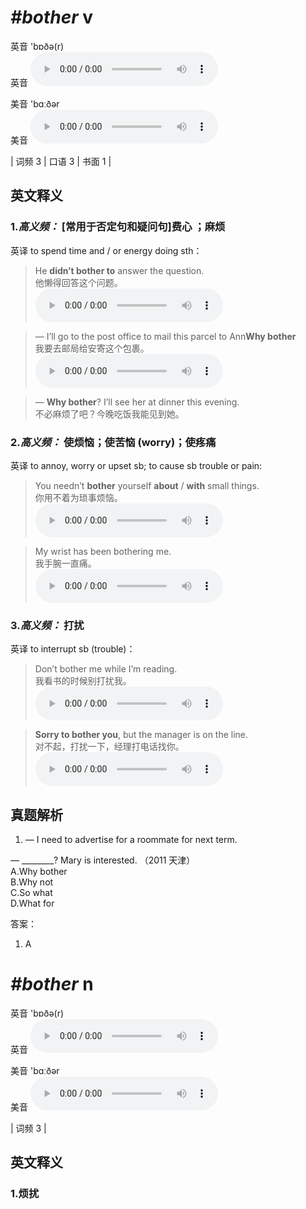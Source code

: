 # ***\#bother*** v
英音 'bɒðə(r)  
英音
<audio src="./media/bother-B.aac" controls="controls"></audio>

美音 'bɑːðər  
美音
<audio src="./media/bother.aac" controls="controls"></audio>



| 词频 3 | 口语 3 | 书面 1 |  

英文释义
---
### 1.*高义频：* **[常用于否定句和疑问句]费心 ；麻烦**  
英译 to spend time and / or energy doing sth：

 > He **didn’t bother to** answer the question.  
 > 他懒得回答这个问题。    
<audio src="./media/1-bother.aac" controls="controls"></audio>

 > — I’ll go to the post office to mail this parcel to Ann**Why bother**  
 > 我要去邮局给安寄这个包裹。    
<audio src="./media/2-bother.aac" controls="controls"></audio>

 > — **Why bother**? I’ll see her at dinner this evening.  
 > 不必麻烦了吧？今晚吃饭我能见到她。    

### 2.*高义频：* **使烦恼；使苦恼 (worry)；使疼痛**  
英译 to annoy, worry or upset sb; to cause sb trouble or pain:

 > You needn’t **bother** yourself **about** / **with** small things.  
 > 你用不着为琐事烦恼。    
<audio src="./media/3-bother.aac" controls="controls"></audio>

 > My wrist has been bothering me.   
 > 我手腕一直痛。    
<audio src="./media/P59 bother.aac" controls="controls"></audio>

### 3.*高义频：* **打扰**  
英译  to interrupt sb (trouble)：

 > Don’t bother me while I’m reading.  
 > 我看书的时候别打扰我。    
<audio src="./media/4-bother.aac" controls="controls"></audio>

 > **Sorry to bother you**, but the manager is on the line.  
 > 对不起，打扰一下，经理打电话找你。    
<audio src="./media/5-bother.aac" controls="controls"></audio>


真题解析
---
1. — I need to advertise for a roommate for next term.
— ________? Mary is interested.   （2011 天津）  
A.Why bother   
B.Why not  
C.So what  
D.What for  

答案：
1. A  

# ***\#bother*** n
英音 'bɒðə(r)  
英音
<audio src="./media/bother-B.aac" controls="controls"></audio>

美音 'bɑːðər  
美音
<audio src="./media/bother.aac" controls="controls"></audio>



| 词频 3 |  

英文释义
---
### 1.**烦扰**  


